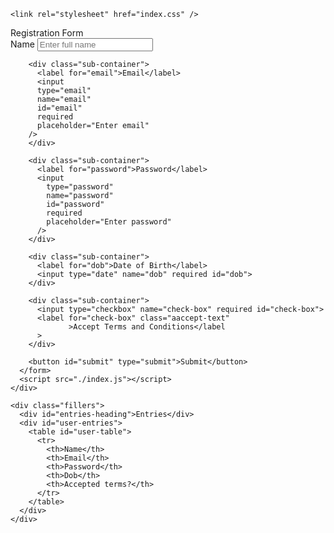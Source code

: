 <html lang="en">
  <head>
    <meta charset="UTF-8" />
    <meta http-equiv="X-UA-Compatible" content="IE=edge" />
    <meta name="viewport" content="width=device-width, initial-scale=1.0" />
    <title>Registration Form</title>
    
    <link rel="stylesheet" href="index.css" />
  </head>
  <body>
    <div class="container">
      <div class="registration">Registration Form</div>
      <form id="user-form">
        <div class="sub-container">
          <label for="name">Name</label>
          <input
            type="text"
            name="name"
            id="name"
            required
            placeholder="Enter full name"
          />
        </div>
        
        <div class="sub-container">
          <label for="email">Email</label>
          <input
          type="email"
          name="email"
          id="email"
          required
          placeholder="Enter email"
        />
        </div>
        
        <div class="sub-container">
          <label for="password">Password</label>
          <input
            type="password"
            name="password"
            id="password"
            required
            placeholder="Enter password"
          />
        </div>
        
        <div class="sub-container">
          <label for="dob">Date of Birth</label>
          <input type="date" name="dob" required id="dob">
        </div>
        
        <div class="sub-container">
          <input type="checkbox" name="check-box" required id="check-box">
          <label for="check-box" class="aaccept-text"
                 >Accept Terms and Conditions</label
          >
        </div>
        
        <button id="submit" type="submit">Submit</button>
      </form>
      <script src="./index.js"></script>
    </div>
    
    <div class="fillers">
      <div id="entries-heading">Entries</div>
      <div id="user-entries">
        <table id="user-table">
          <tr>
            <th>Name</th>
            <th>Email</th>
            <th>Password</th>
            <th>Dob</th>
            <th>Accepted terms?</th>
          </tr>
        </table>
      </div>
    </div>
  </body>
</html>
  
                 
          
        
        
          
                   
    
